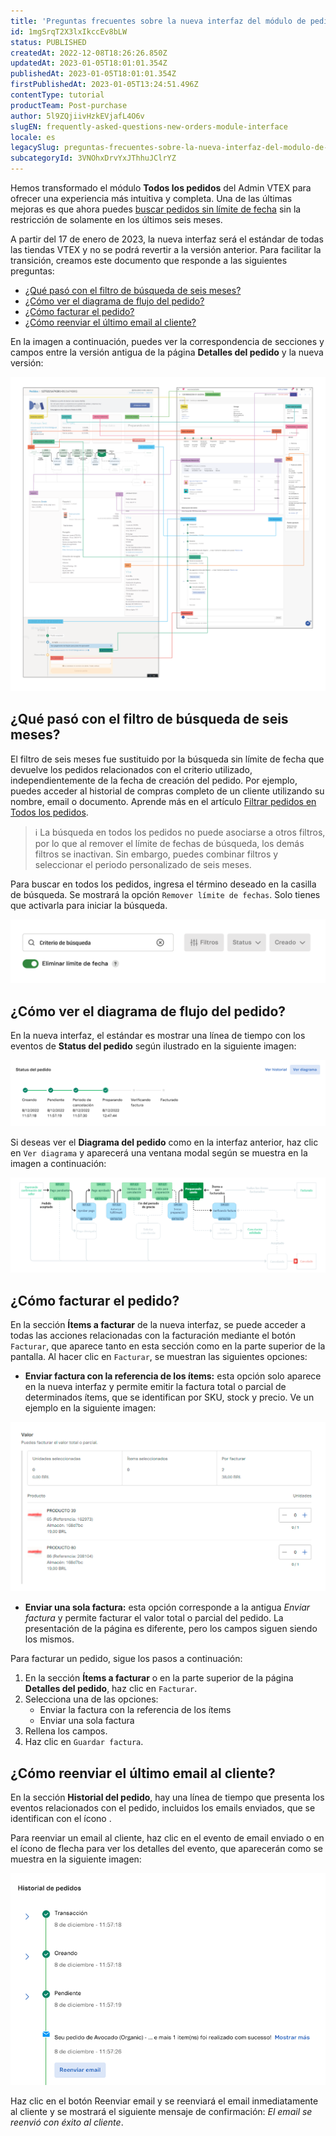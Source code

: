 ```yaml
---
title: 'Preguntas frecuentes sobre la nueva interfaz del módulo de pedidos'
id: 1mgSrqT2X3lxIkccEv8bLW
status: PUBLISHED
createdAt: 2022-12-08T18:26:26.850Z
updatedAt: 2023-01-05T18:01:01.354Z
publishedAt: 2023-01-05T18:01:01.354Z
firstPublishedAt: 2023-01-05T13:24:51.496Z
contentType: tutorial
productTeam: Post-purchase
author: 5l9ZQjiivHzkEVjafL4O6v
slugEN: frequently-asked-questions-new-orders-module-interface
locale: es
legacySlug: preguntas-frecuentes-sobre-la-nueva-interfaz-del-modulo-de-pedidos
subcategoryId: 3VNOhxDrvYxJThhuJClrYZ
---
```


Hemos transformado el módulo **Todos los pedidos** del Admin VTEX para ofrecer una experiencia más intuitiva y completa. Una de las últimas mejoras es que ahora puedes [buscar pedidos sin límite de fecha](https://help.vtex.com/es/tutorial/como-filtrar-pedidos--tutorials_192) sin la restricción de solamente en los últimos seis meses.

A partir del 17 de enero de 2023, la nueva interfaz será el estándar de todas las tiendas VTEX y no se podrá revertir a la versión anterior. Para facilitar la transición, creamos este documento que responde a las siguientes preguntas:

* [¿Qué pasó con el filtro de búsqueda de seis meses?](#que-paso-con-el-filtro-de-busqueda-de-seis-meses)
* [¿Cómo ver el diagrama de flujo del pedido?](#como-ver-el-diagrama-de-flujo-del-pedido)
* [¿Cómo facturar el pedido?](#como-facturar-el-pedido)
* [¿Cómo reenviar el último email al cliente?](#como-reenviar-el-ultimo-email-al-cliente)

En la imagen a continuación, puedes ver la correspondencia de secciones y campos entre la versión antigua de la página **Detalles del pedido** y la nueva versión:

![board_comparativo_interface_pedido_v2_es](https://raw.githubusercontent.com/vtexdocs/help-center-content/refs/heads/main/docs/es/tutorials/Orders/Orders%20overview/preguntas-frecuentes-nueva-interfaz-modulo-pedidos_1.png)

## ¿Qué pasó con el filtro de búsqueda de seis meses?

El filtro de seis meses fue sustituido por la búsqueda sin límite de fecha que devuelve los pedidos relacionados con el criterio utilizado, independientemente de la fecha de creación del pedido. Por ejemplo, puedes acceder al historial de compras completo de un cliente utilizando su nombre, email o documento. Aprende más en el artículo [Filtrar pedidos en Todos los pedidos](https://help.vtex.com/es/tutorial/como-filtrar-pedidos--tutorials_192).

>ℹ️ La búsqueda en todos los pedidos no puede asociarse a otros filtros, por lo que al remover el límite de fechas de búsqueda, los demás filtros se inactivan. Sin embargo, puedes combinar filtros y seleccionar el periodo personalizado de seis meses.

Para buscar en todos los pedidos, ingresa el término deseado en la casilla de búsqueda. Se mostrará la opción <i class="fas fa-toggle-off"></i> `Remover límite de fechas`. Solo tienes que activarla para iniciar la búsqueda.

![busca_sem_limite_data_all_es](https://raw.githubusercontent.com/vtexdocs/help-center-content/refs/heads/main/docs/es/tutorials/Orders/Orders%20overview/preguntas-frecuentes-nueva-interfaz-modulo-pedidos_2.png)

## ¿Cómo ver el diagrama de flujo del pedido?

En la nueva interfaz, el estándar es mostrar una línea de tiempo con los eventos de **Status del pedido** según ilustrado en la siguiente imagen:

![timeline_pedido_es](https://raw.githubusercontent.com/vtexdocs/help-center-content/refs/heads/main/docs/es/tutorials/Orders/Orders%20overview/preguntas-frecuentes-nueva-interfaz-modulo-pedidos_3.png)

Si deseas ver el **Diagrama del pedido** como en la interfaz anterior, haz clic en `Ver diagrama` y aparecerá una ventana modal según se muestra en la imagen a continuación:

![diagrama_pedido_es](https://raw.githubusercontent.com/vtexdocs/help-center-content/refs/heads/main/docs/es/tutorials/Orders/Orders%20overview/preguntas-frecuentes-nueva-interfaz-modulo-pedidos_4.png)

## ¿Cómo facturar el pedido?

En la sección **Ítems a facturar** de la nueva interfaz, se puede acceder a todas las acciones relacionadas con la facturación mediante el botón `Facturar`, que aparece tanto en esta sección como en la parte superior de la pantalla. Al hacer clic en `Facturar`, se muestran las siguientes opciones:

* **Enviar factura con la referencia de los ítems:** esta opción solo aparece en la nueva interfaz y permite emitir la factura total o parcial de determinados ítems, que se identifican por SKU, stock y precio. Ve un ejemplo en la siguiente imagen:

![faturar_referenciar_pedidos_final_es](https://raw.githubusercontent.com/vtexdocs/help-center-content/refs/heads/main/docs/es/tutorials/Orders/Orders%20overview/preguntas-frecuentes-nueva-interfaz-modulo-pedidos_5.png)

* **Enviar una sola factura:** esta opción corresponde a la antigua _Enviar factura_ y permite facturar el valor total o parcial del pedido. La presentación de la página es diferente, pero los campos siguen siendo los mismos.

Para facturar un pedido, sigue los pasos a continuación:

1. En la sección **Ítems a facturar** o en la parte superior de la página **Detalles del pedido**, haz clic en `Facturar`.
2. Selecciona una de las opciones:
    * Enviar la factura con la referencia de los ítems
    * Enviar una sola factura
3. Rellena los campos.
4. Haz clic en `Guardar factura`.

## ¿Cómo reenviar el último email al cliente?

En la sección **Historial del pedido**, hay una línea de tiempo que presenta los eventos relacionados con el pedido, incluidos los emails enviados, que se identifican con el ícono <i class="fas fa-envelope"></i>. 

Para reenviar un email al cliente, haz clic en el evento de email enviado o en el ícono de flecha <i class="fas fa-angle-right"></i> para ver los detalles del evento, que aparecerán como se muestra en la siguiente imagen:

![enviar_email_es](https://raw.githubusercontent.com/vtexdocs/help-center-content/refs/heads/main/docs/es/tutorials/Orders/Orders%20overview/preguntas-frecuentes-nueva-interfaz-modulo-pedidos_6.png)

Haz clic en el botón Reenviar email y se reenviará el email inmediatamente al cliente y se mostrará el siguiente mensaje de confirmación: _El email se reenvió con éxito al cliente_.
